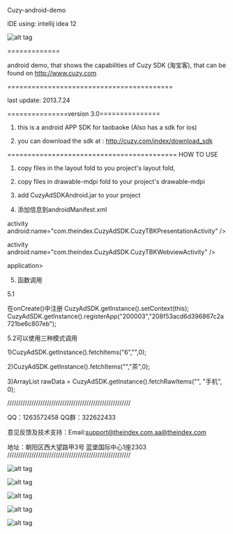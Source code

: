 Cuzy-android-demo

IDE using:
intellij idea 12



![alt tag](https://raw.github.com/TheIndex/Cuzy-iOS-demo/master/pic/0.png)


=============

android demo, that shows the capabilities of Cuzy SDK (淘宝客), that can be found on http://www.cuzy.com

=========================================

last update: 2013.7.24

===============version 3.0===============

1.  this is a android APP SDK for taobaoke (Also has a sdk for ios)

2.  you can download the sdk at : http://cuzy.com/index/download_sdk


==========================================
HOW TO USE

1. copy files in the layout fold to you project's layout fold,

2. copy files in drawable-mdpi fold to your project's drawable-mdpi

3. add CuzyAdSDKAndroid.jar to your project


4. 添加信息到androidManifest.xml 

activity android:name="com.theindex.CuzyAdSDK.CuzyTBKPresentationActivity"   /> 

activity android:name="com.theindex.CuzyAdSDK.CuzyTBKWebviewActivity"    />   

application>


5. 函数调用

5.1 

在onCreate()中注册
CuzyAdSDK.getInstance().setContext(this);
     CuzyAdSDK.getInstance().registerApp("200003","208f53acd6d396867c2a721be6c807eb");

5.2可以使用三种模式调用

1)CuzyAdSDK.getInstance().fetchItems("6","",0);

2)CuzyAdSDK.getInstance().fetchItems("","茶",0);

3)ArrayList<CuzyTBKItem> rawData = CuzyAdSDK.getInstance().fetchRawItems("", "手机", 0);





////////////////////////////////////////////////////////

QQ：1263572458 QQ群：322622433

意见反馈及技术支持：Email:support@theindex.com,aa@theindex.com

地址：朝阳区西大望路甲3号 蓝堡国际中心1座2303
////////////////////////////////////////////////////////

![alt tag](https://raw.github.com/TheIndex/Cuzy-Android-demo/master/pic/1.png) 

![alt tag](https://raw.github.com/TheIndex/Cuzy-Android-demo/master/pic/2.png)

![alt tag](https://raw.github.com/TheIndex/Cuzy-Android-demo/master/pic/3.png)

![alt tag](https://raw.github.com/TheIndex/Cuzy-Android-demo/master/pic/4.png)

![alt tag](https://raw.github.com/TheIndex/Cuzy-Android-demo/master/pic/5.png)
